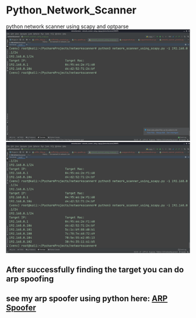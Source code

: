 # Python_Network_Scanner
python network scanner using scapy and optparse
![](discovered_deviced_1.png)
![](discovered_devices.png)

## After successfully finding the target you can do arp spoofing
## see my arp spoofer using python here: <a href="https://github.com/anurag708989/ARP_Spoofer_using_python"> ARP Spoofer</a>
